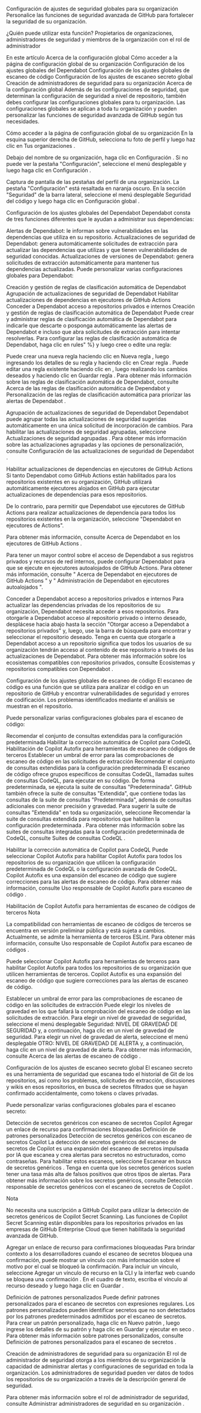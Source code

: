 Configuración de ajustes de seguridad globales para su organización
Personalice las funciones de seguridad avanzada de GitHub para fortalecer la seguridad de su organización.

¿Quién puede utilizar esta función?
Propietarios de organizaciones, administradores de seguridad y miembros de la organización con el rol de administrador

En este artículo
Acerca de la configuración global
Cómo acceder a la página de configuración global de su organización
Configuración de los ajustes globales del Dependabot
Configuración de los ajustes globales de escaneo de código
Configuración de los ajustes de escaneo secreto global
Creación de administradores de seguridad para su organización
Acerca de la configuración global
Además de las configuraciones de seguridad, que determinan la configuración de seguridad a nivel de repositorio, también debes configurar las configuraciones globales para tu organización. Las configuraciones globales se aplican a toda tu organización y pueden personalizar las funciones de seguridad avanzada de GitHub según tus necesidades.

Cómo acceder a la página de configuración global de su organización
En la esquina superior derecha de GitHub, selecciona tu foto de perfil y luego haz clic en Tus organizaciones .

Debajo del nombre de su organización, haga clic en Configuración . Si no puede ver la pestaña "Configuración", seleccione el menú desplegable y luego haga clic en Configuración .

Captura de pantalla de las pestañas del perfil de una organización. La pestaña "Configuración" está resaltada en naranja oscuro.
En la sección "Seguridad" de la barra lateral, seleccione el menú desplegable Seguridad del código y luego haga clic en Configuración global .

Configuración de los ajustes globales del Dependabot
Dependabot consta de tres funciones diferentes que le ayudan a administrar sus dependencias:

Alertas de Dependabot: le informan sobre vulnerabilidades en las dependencias que utiliza en su repositorio.
Actualizaciones de seguridad de Dependabot: genera automáticamente solicitudes de extracción para actualizar las dependencias que utilizas y que tienen vulnerabilidades de seguridad conocidas.
Actualizaciones de versiones de Dependabot: genera solicitudes de extracción automáticamente para mantener tus dependencias actualizadas.
Puede personalizar varias configuraciones globales para Dependabot:

Creación y gestión de reglas de clasificación automática de Dependabot
Agrupación de actualizaciones de seguridad de Dependabot
Habilitar actualizaciones de dependencias en ejecutores de GitHub Actions
Conceder a Dependabot acceso a repositorios privados e internos
Creación y gestión de reglas de clasificación automática de Dependabot
Puede crear y administrar reglas de clasificación automática de Dependabot para indicarle que descarte o posponga automáticamente las alertas de Dependabot e incluso que abra solicitudes de extracción para intentar resolverlas. Para configurar las reglas de clasificación automática de Dependabot, haga clic en rules" %} y luego cree o edite una regla:

Puede crear una nueva regla haciendo clic en Nueva regla , luego ingresando los detalles de su regla y haciendo clic en Crear regla .
Puede editar una regla existente haciendo clic en , luego realizando los cambios deseados y haciendo clic en Guardar regla .
Para obtener más información sobre las reglas de clasificación automática de Dependabot, consulte Acerca de las reglas de clasificación automática de Dependabot y Personalización de las reglas de clasificación automática para priorizar las alertas de Dependabot .

Agrupación de actualizaciones de seguridad de Dependabot
Dependabot puede agrupar todas las actualizaciones de seguridad sugeridas automáticamente en una única solicitud de incorporación de cambios. Para habilitar las actualizaciones de seguridad agrupadas, seleccione Actualizaciones de seguridad agrupadas . Para obtener más información sobre las actualizaciones agrupadas y las opciones de personalización, consulte Configuración de las actualizaciones de seguridad de Dependabot .

Habilitar actualizaciones de dependencias en ejecutores de GitHub Actions
Si tanto Dependabot como GitHub Actions están habilitados para los repositorios existentes en su organización, GitHub utilizará automáticamente ejecutores alojados en GitHub para ejecutar actualizaciones de dependencias para esos repositorios.

De lo contrario, para permitir que Dependabot use ejecutores de GitHub Actions para realizar actualizaciones de dependencia para todos los repositorios existentes en la organización, seleccione "Dependabot en ejecutores de Actions".

Para obtener más información, consulte Acerca de Dependabot en los ejecutores de GitHub Actions .

Para tener un mayor control sobre el acceso de Dependabot a sus registros privados y recursos de red internos, puede configurar Dependabot para que se ejecute en ejecutores autoalojados de GitHub Actions. Para obtener más información, consulte " Acerca de Dependabot en ejecutores de GitHub Actions " y " Administración de Dependabot en ejecutores autoalojados ".

Conceder a Dependabot acceso a repositorios privados e internos
Para actualizar las dependencias privadas de los repositorios de su organización, Dependabot necesita acceder a esos repositorios. Para otorgarle a Dependabot acceso al repositorio privado o interno deseado, desplácese hacia abajo hasta la sección "Otorgar acceso a Dependabot a repositorios privados" y, luego, use la barra de búsqueda para encontrar y seleccionar el repositorio deseado. Tenga en cuenta que otorgarle a Dependabot acceso a un repositorio significa que todos los usuarios de su organización tendrán acceso al contenido de ese repositorio a través de las actualizaciones de Dependabot. Para obtener más información sobre los ecosistemas compatibles con repositorios privados, consulte Ecosistemas y repositorios compatibles con Dependabot .

Configuración de los ajustes globales de escaneo de código
El escaneo de código es una función que se utiliza para analizar el código en un repositorio de GitHub y encontrar vulnerabilidades de seguridad y errores de codificación. Los problemas identificados mediante el análisis se muestran en el repositorio.

Puede personalizar varias configuraciones globales para el escaneo de código:

Recomendar el conjunto de consultas extendidas para la configuración predeterminada
Habilitar la corrección automática de Copilot para CodeQL
Habilitación de Copilot Autofix para herramientas de escaneo de códigos de terceros
Establecer un umbral de error para las comprobaciones de escaneo de código en las solicitudes de extracción
Recomendar el conjunto de consultas extendidas para la configuración predeterminada
El escaneo de código ofrece grupos específicos de consultas CodeQL, llamadas suites de consultas CodeQL, para ejecutar en su código. De forma predeterminada, se ejecuta la suite de consultas "Predeterminada". GitHub también ofrece la suite de consultas "Extendida", que contiene todas las consultas de la suite de consultas "Predeterminada", además de consultas adicionales con menor precisión y gravedad. Para sugerir la suite de consultas "Extendida" en toda su organización, seleccione Recomendar la suite de consultas extendida para repositorios que habiliten la configuración predeterminada . Para obtener más información sobre las suites de consultas integradas para la configuración predeterminada de CodeQL, consulte Suites de consultas CodeQL .

Habilitar la corrección automática de Copilot para CodeQL
Puede seleccionar Copilot Autofix para habilitar Copilot Autofix para todos los repositorios de su organización que utilicen la configuración predeterminada de CodeQL o la configuración avanzada de CodeQL. Copilot Autofix es una expansión del escaneo de código que sugiere correcciones para las alertas de escaneo de código. Para obtener más información, consulte Uso responsable de Copilot Autofix para escaneo de código .

Habilitación de Copilot Autofix para herramientas de escaneo de códigos de terceros
Nota

La compatibilidad con herramientas de escaneo de códigos de terceros se encuentra en versión preliminar pública y está sujeta a cambios. Actualmente, se admite la herramienta de terceros ESLint. Para obtener más información, consulte Uso responsable de Copilot Autofix para escaneo de códigos .

Puede seleccionar Copilot Autofix para herramientas de terceros para habilitar Copilot Autofix para todos los repositorios de su organización que utilicen herramientas de terceros. Copilot Autofix es una expansión del escaneo de código que sugiere correcciones para las alertas de escaneo de código.

Establecer un umbral de error para las comprobaciones de escaneo de código en las solicitudes de extracción
Puede elegir los niveles de gravedad en los que fallará la comprobación del escaneo de código en las solicitudes de extracción. Para elegir un nivel de gravedad de seguridad, seleccione el menú desplegable Seguridad: NIVEL DE GRAVEDAD DE SEGURIDAD y, a continuación, haga clic en un nivel de gravedad de seguridad. Para elegir un nivel de gravedad de alerta, seleccione el menú desplegable OTRO: NIVEL DE GRAVEDAD DE ALERTA y, a continuación, haga clic en un nivel de gravedad de alerta. Para obtener más información, consulte Acerca de las alertas de escaneo de código .

Configuración de los ajustes de escaneo secreto global
El escaneo secreto es una herramienta de seguridad que escanea todo el historial de Git de los repositorios, así como los problemas, solicitudes de extracción, discusiones y wikis en esos repositorios, en busca de secretos filtrados que se hayan confirmado accidentalmente, como tokens o claves privadas.

Puede personalizar varias configuraciones globales para el escaneo secreto:

Detección de secretos genéricos con escaneo de secretos Copilot
Agregar un enlace de recurso para confirmaciones bloqueadas
Definición de patrones personalizados
Detección de secretos genéricos con escaneo de secretos Copilot
La detección de secretos genéricos del escaneo de secretos de Copilot es una expansión del escaneo de secretos impulsada por IA que escanea y crea alertas para secretos no estructurados, como contraseñas. Para habilitar estos escaneos, seleccione Escanear en busca de secretos genéricos . Tenga en cuenta que los secretos genéricos suelen tener una tasa más alta de falsos positivos que otros tipos de alertas. Para obtener más información sobre los secretos genéricos, consulte Detección responsable de secretos genéricos con el escaneo de secretos de Copilot .

Nota

No necesita una suscripción a GitHub Copilot para utilizar la detección de secretos genéricos de Copilot Secret Scanning. Las funciones de Copilot Secret Scanning están disponibles para los repositorios privados en las empresas de GitHub Enterprise Cloud que tienen habilitada la seguridad avanzada de GitHub.

Agregar un enlace de recurso para confirmaciones bloqueadas
Para brindar contexto a los desarrolladores cuando el escaneo de secretos bloquea una confirmación, puede mostrar un vínculo con más información sobre el motivo por el cual se bloqueó la confirmación. Para incluir un vínculo, seleccione Agregar un vínculo de recurso en la CLI y la interfaz web cuando se bloquea una confirmación . En el cuadro de texto, escriba el vínculo al recurso deseado y luego haga clic en Guardar .

Definición de patrones personalizados
Puede definir patrones personalizados para el escaneo de secretos con expresiones regulares. Los patrones personalizados pueden identificar secretos que no son detectados por los patrones predeterminados admitidos por el escaneo de secretos. Para crear un patrón personalizado, haga clic en Nuevo patrón , luego ingrese los detalles de su patrón y haga clic en Guardar y ejecutar en seco . Para obtener más información sobre patrones personalizados, consulte Definición de patrones personalizados para el escaneo de secretos .

Creación de administradores de seguridad para su organización
El rol de administrador de seguridad otorga a los miembros de su organización la capacidad de administrar alertas y configuraciones de seguridad en toda la organización. Los administradores de seguridad pueden ver datos de todos los repositorios de su organización a través de la descripción general de seguridad.

Para obtener más información sobre el rol de administrador de seguridad, consulte Administrar administradores de seguridad en su organización .
